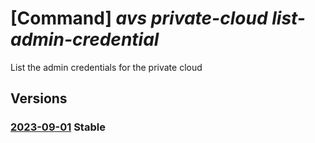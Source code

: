 # [Command] _avs private-cloud list-admin-credential_

List the admin credentials for the private cloud

## Versions

### [2023-09-01](/Resources/mgmt-plane/L3N1YnNjcmlwdGlvbnMve30vcmVzb3VyY2Vncm91cHMve30vcHJvdmlkZXJzL21pY3Jvc29mdC5hdnMvcHJpdmF0ZWNsb3Vkcy97fS9saXN0YWRtaW5jcmVkZW50aWFscw==/2023-09-01.xml) **Stable**

<!-- mgmt-plane /subscriptions/{}/resourcegroups/{}/providers/microsoft.avs/privateclouds/{}/listadmincredentials 2023-09-01 -->

